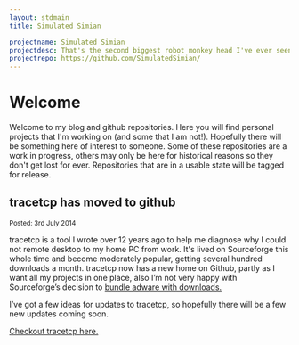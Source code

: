 ```yaml
---
layout: stdmain
title: Simulated Simian

projectname: Simulated Simian
projectdesc: That's the second biggest robot monkey head I've ever seen!
projectrepo: https://github.com/SimulatedSimian/
---
```


# Welcome

Welcome to my blog and github repositories. Here you will find personal projects that I'm working on (and some that I am not!). Hopefully there will be something here of interest to someone. Some of these repositories are a work in progress, others may only be here for historical reasons so they don't get lost for ever. Repositories that are in a usable state will be tagged for release. 

## tracetcp has moved to github
<sup>Posted: 3rd July 2014</sup>
 
tracetcp is a tool I wrote over 12 years ago to help me diagnose why I could not remote desktop to my home PC from work. It's lived on Sourceforge this whole time and become moderately popular, getting several hundred downloads a month. tracetcp now has a new home on Github, partly as I want all my projects in one place, also I’m not very happy with Sourceforge’s decision to [bundle adware with downloads.](http://lwn.net/Articles/564250/)

I’ve got a few ideas for updates to tracetcp, so hopefully there will be a few new updates coming soon. 

[Checkout tracetcp here.](http://simulatedsimian.github.io/tracetcp.html)
